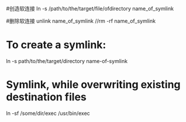 #创造软连接
ln -s /path/to/the/target/file/ofdirectory name_of_symlink

#删除软连接
unlink name_of_symlink
//rm -rf name_of_symlink

# To create a symlink:
ln -s path/to/the/target/directory name-of-symlink

# Symlink, while overwriting existing destination files
ln -sf /some/dir/exec /usr/bin/exec
